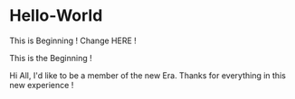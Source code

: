 # Hello-World

This is Beginning !
Change HERE !

This is the Beginning !

Hi All,
I'd like to be a member of the new Era.
Thanks for everything in this new experience !

